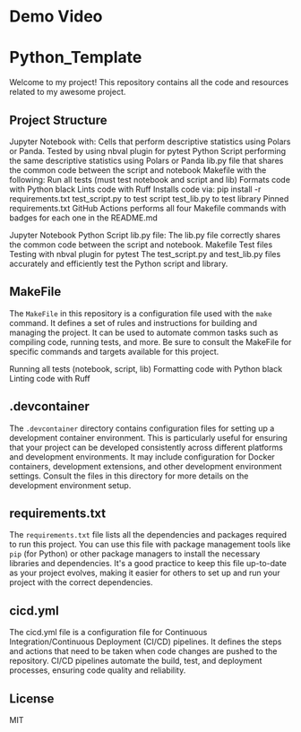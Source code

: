 # Demo Video


# Python_Template

Welcome to my project! This repository contains all the code and resources related to my awesome project.

## Project Structure
Jupyter Notebook with:
  Cells that perform descriptive statistics using Polars or Panda.
  Tested by using nbval plugin for pytest
Python Script performing the same descriptive statistics using Polars or Panda
  lib.py file that shares the common code between the script and notebook
Makefile with the following:
  Run all tests (must test notebook and script and lib)
  Formats code with Python black
  Lints code with Ruff
Installs code via:  pip install -r requirements.txt
test_script.py to test script
test_lib.py to test library
Pinned requirements.txt
GitHub Actions performs all four Makefile commands with badges for each one in the README.md


Jupyter Notebook
Python Script
lib.py file: The lib.py file correctly shares the common code between the script and notebook.
Makefile
Test files
  Testing with nbval plugin for pytest
  The test_script.py and test_lib.py files accurately and efficiently test the Python script and library.

## MakeFile

The `MakeFile` in this repository is a configuration file used with the `make` command. It defines a set of rules and instructions for building and managing the project. It can be used to automate common tasks such as compiling code, running tests, and more. Be sure to consult the MakeFile for specific commands and targets available for this project.

Running all tests (notebook, script, lib)
Formatting code with Python black
Linting code with Ruff


## .devcontainer

The `.devcontainer` directory contains configuration files for setting up a development container environment. This is particularly useful for ensuring that your project can be developed consistently across different platforms and development environments. It may include configuration for Docker containers, development extensions, and other development environment settings. Consult the files in this directory for more details on the development environment setup.

## requirements.txt

The `requirements.txt` file lists all the dependencies and packages required to run this project. You can use this file with package management tools like `pip` (for Python) or other package managers to install the necessary libraries and dependencies. It's a good practice to keep this file up-to-date as your project evolves, making it easier for others to set up and run your project with the correct dependencies.

## cicd.yml
The cicd.yml file is a configuration file for Continuous Integration/Continuous Deployment (CI/CD) pipelines. It defines the steps and actions that need to be taken when code changes are pushed to the repository. CI/CD pipelines automate the build, test, and deployment processes, ensuring code quality and reliability.

## License

MIT

